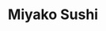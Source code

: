 ---
layout: place
title: "Miyako Sushi"
permalink: /new-york/new-york/miyako-sushi.html
stateAbbr: NY
stateName: New York
cityName: New York
place_id: ChIJg0Bl54JYwokR8k8qF8pW-eI
photos:
  - name: >-
      places/ChIJg0Bl54JYwokR8k8qF8pW-eI/photos/AeeoHcI2dUbP5htzD31EAjyGuJ9tVv6icr0JU7MJJtFmo9y0Yh5V5FIs1p41NBET4MvXEYfUlK3MhU__5Pwb5OKU2AeIq1fSEH6JZJ5-HYd4ROTnJ_S85hov91cuoTV3mY8N1FuwD_tChfIM06mrn4K0v9xt-ZMTxq9mcoxvIWf03zGQyEj8U3DU76yN5qB2Pazi3rNDqdFPP0Rs75eVIFWNsj4bYgERi4zBstWeTfPSzMOXKhpsbX07DbpH-M0rnizTdnSZfBfFMtMd3uzf_XUBxbxRhu2PjrEv0azGcXCnS1M8eVHMBQwnn6GlxEXBwxnVH1RZNoGW_u5f6x_dXTDMemO-71oC5tWZEwH-0lCPFnzxER05sY88UWQ9Z4aq_dELxC_rmVMqQbsA-HlLxVTKeca-GsxFya4-cjyNSQ1Qos6RcA
    widthPx: 4032
    heightPx: 1816
    authorAttributions:
      - displayName: Wade
        uri: https://maps.google.com/maps/contrib/118084873425483273122
        photoUri: >-
          https://lh3.googleusercontent.com/a-/ALV-UjVGPBfsCHg67qInmXh0_ThYQS5s1YfRN-U6QWWH04xe9Y5KUGs-pQ=s100-p-k-no-mo
    flagContentUri: >-
      https://www.google.com/local/imagery/report/?cb_client=maps_api_places.places_api&image_key=!1e10!2sCIHM0ogKEICAgIDqobuaCw&hl=en-US
    googleMapsUri: >-
      https://www.google.com/maps/place//data=!3m4!1e2!3m2!1sCIHM0ogKEICAgIDqobuaCw!2e10!4m2!3m1!1s0x89c25882e7654083:0xe2f956ca172a4ff2
  - name: >-
      places/ChIJg0Bl54JYwokR8k8qF8pW-eI/photos/AeeoHcLwme7po0V7iB8zkGLU6ifdn3cSw_L3AONfchRd8B4a18dU8XSit01W-CHM5IV4EqBzNOjF661Qkaqp_CIe_Pv_l1amH-URzk0OmsepMn3Y5Q3jpWQI__9p8ZH7RJeVNVlzw7tnouZqYuOp10fuArH9PU5coI6I-cLseUaAwDbAc0lrpgnN-6q-CgLnlEu41Rzn1AJHTeC15-uwM05z1deG5X87O8de8jFfAagFEfjGayJs7VndooWZWi6Q8aXo_P28LUpjgLhFsjmxoR3NgYRzsHSMT9uaHZ6QEDEV7-0qgTwHaMVSv6gMez2RRJl8kT1tuHYZ7UZkwipMmNmxdPHf4sS9f25EGLgx7FNK6y_uXV_UQz6cy-mJFmH3YNPhF-yrJr1o9y98OBHuic8V--jjqNYDgscqgFbX7luASiSXjQ
    widthPx: 3264
    heightPx: 2448
    authorAttributions:
      - displayName: Norma Justin
        uri: https://maps.google.com/maps/contrib/105381790195130034957
        photoUri: >-
          https://lh3.googleusercontent.com/a-/ALV-UjXoZ8GsrRr6F0roBCBAKMqHPIVBPuThImTQVUOuBJuRZT4K7fK7Jg=s100-p-k-no-mo
    flagContentUri: >-
      https://www.google.com/local/imagery/report/?cb_client=maps_api_places.places_api&image_key=!1e10!2sCIHM0ogKEICAgIC43qjpAw&hl=en-US
    googleMapsUri: >-
      https://www.google.com/maps/place//data=!3m4!1e2!3m2!1sCIHM0ogKEICAgIC43qjpAw!2e10!4m2!3m1!1s0x89c25882e7654083:0xe2f956ca172a4ff2
  - name: >-
      places/ChIJg0Bl54JYwokR8k8qF8pW-eI/photos/AeeoHcJW7uUMveekXUCrHoN9VfzD9ivjbJTYKFTLEjt5w1thH2WjFfyUUZULJrDtZbuMsibC5aP2dWWSqQPRTNwwW7V5wL373FfsVDaWSGROOuktnLIEsuzrD4Ca9kFCt_WWjZoAZ_AFfxE5FMUqyHdVOSmBztej5MUAI3nz2H04iT53X5k6wELsrAERI2dXhxqfO70PLUDnkD2ka4eX02cDZOx5vAxm-BSZD5Jnm3s_FBhuV3UBq5vszoN-1d4iTY2ewF7bJAMC0s3P4VgwvuzN5hoGWbBy0eW33gidtzmb_yRtOmtpUM4YVK2Az4weOaPBnPBn5q2C7swrwRhys_iyGL_zHuvyC6HIz2if3cLKR9I6lrueaDlmatNw9w4__prs_5AKARpytVlrBhxSpc0-nl-GJ60ii1mk19BEn6vBQFk
    widthPx: 2208
    heightPx: 1242
    authorAttributions:
      - displayName: Sai Preetham Basana
        uri: https://maps.google.com/maps/contrib/112565749726593957882
        photoUri: >-
          https://lh3.googleusercontent.com/a-/ALV-UjWVua7_5p9Q1QhWUDY9S6A5cuIaV7TAqGcRlaroxUljq_seanlv=s100-p-k-no-mo
    flagContentUri: >-
      https://www.google.com/local/imagery/report/?cb_client=maps_api_places.places_api&image_key=!1e10!2sCIHM0ogKEICAgMCwrIayKw&hl=en-US
    googleMapsUri: >-
      https://www.google.com/maps/place//data=!3m4!1e2!3m2!1sCIHM0ogKEICAgMCwrIayKw!2e10!4m2!3m1!1s0x89c25882e7654083:0xe2f956ca172a4ff2
  - name: >-
      places/ChIJg0Bl54JYwokR8k8qF8pW-eI/photos/AeeoHcJ-DTQhnZKUZZ-ZyQWI86Nfo-j407H7cHb0CJMTG7tLumA12ZQT-_-lY-jCH5Kk1p92hZt7g4mjR7Bab4730r1jxaApprwHjvFcJVnZ7xjc_uqpGD4tKNPN6Um2gtF6uf7m1Ny3SjrDGc7IMA9hjkS7R5_KdOJE4a_6QZvk8jAJVagH4b80I9Bw2Fem_Ib-mg0PY0dQitw4_ttSixoLxXgnhUI8KXRo62UmScekao3NnfkZsPdJRRXnXqcilY4vVAYoNeVtIqeDJgjUQfrnSwh3uv_ut3ZHsL-9U7JCG6jepEHQJyKOZfXQ3GdTBLhMmZ9bK59NoE3NT1JmYR6Oty3_YjrvcoLbUNvAjUy1gSyKOiWI27nxvqWNMo91i5vnXwz2CL8tgMh480M7r8E_5vqeQXH-CHGA_EfV1NHEjxBHEuhg
    widthPx: 1600
    heightPx: 1200
    authorAttributions:
      - displayName: Leo Zou
        uri: https://maps.google.com/maps/contrib/103905411015788661140
        photoUri: >-
          https://lh3.googleusercontent.com/a-/ALV-UjXvXW2noCfr0Oi_W8jRHtPfXMMxjc7qSiBZAaUP32tsUkkxOYF-=s100-p-k-no-mo
    flagContentUri: >-
      https://www.google.com/local/imagery/report/?cb_client=maps_api_places.places_api&image_key=!1e10!2sCIHM0ogKEICAgICr1vyv5gE&hl=en-US
    googleMapsUri: >-
      https://www.google.com/maps/place//data=!3m4!1e2!3m2!1sCIHM0ogKEICAgICr1vyv5gE!2e10!4m2!3m1!1s0x89c25882e7654083:0xe2f956ca172a4ff2
  - name: >-
      places/ChIJg0Bl54JYwokR8k8qF8pW-eI/photos/AeeoHcK_KdOxn7t8lM2EUY6okMQCcruKuHbblnvKGXuGVKFriAg7mSJu8ZwhC1SVPoL-rn-ZbU58voLwDikm5r5jfdsjuCfUV8WRqSq0r4uB5kANGHMxJyyh77m6CBXW_DnNPP43B9ar3PRgH7R2EUbq31xlzXY7ZngWb_uTG1y0llidWYXlZw9PCEixHhQl_FpIyg5Iro1ltnqBFoN-34MCkZj9m1xGnqUdYcgYL8u7e6u3jlYWXK70M5S6wEWkrgwuCZKksAcFhfWOAbbUPTNvHaZB5Fk61dLHemka36-xHo1DObS037-6LVAM1ClDc0DPGkIaPipZLYFasG5PCWtvVjErB8ld_nkRpNWQC1Xz7-U7AMwLsvOWltcAuPzjS-cdeoMa-bX8Sh-bBDoFZGjxauneZYIlftuuCzmeWJL1x0ruRAU4
    widthPx: 4032
    heightPx: 3024
    authorAttributions:
      - displayName: Kamera Hadnot
        uri: https://maps.google.com/maps/contrib/117182414501023052715
        photoUri: >-
          https://lh3.googleusercontent.com/a-/ALV-UjXrleZ1fuMR8jcROqVQ-TtuLnM_Qlg4sBgJJ35Cy9mi0r-TLo8m=s100-p-k-no-mo
    flagContentUri: >-
      https://www.google.com/local/imagery/report/?cb_client=maps_api_places.places_api&image_key=!1e10!2sCIHM0ogKEICAgIDrqrq-ggE&hl=en-US
    googleMapsUri: >-
      https://www.google.com/maps/place//data=!3m4!1e2!3m2!1sCIHM0ogKEICAgIDrqrq-ggE!2e10!4m2!3m1!1s0x89c25882e7654083:0xe2f956ca172a4ff2
  - name: >-
      places/ChIJg0Bl54JYwokR8k8qF8pW-eI/photos/AeeoHcId3A8IYVt5qwZO2Pd8JJ0cnorP5mKxR8ykGFcudtBjrLoSgLxxRDNoeoJoLp4tSo05ysA6-BQZenw_nQvUARmrb14Hb9gvJPsPMEDypsfACmc_s6n3_Cxe3rxZwJGXOPyT8YIk47jxC31SI7NCncynWsgY22x320G3N8NXRLwJtmQJpGYCkzwCgKm8bVRUQtTW2y1BDlvShWAFvEun1Rq92q0snhLOZDxs1mPDX-xJoGKEPYzdJ5SZ2g9glerfld6KO3fRRz7XSYUWwUVOwWlPib6G8rQRy8ebeWrgzdnCsd937m9_9f4Dlszq-ZR1l45I1Sh94OeeSys6lIv4Fr9W8fIQLg-gr_QdGNmFfmuOq2V0RnDmUHs-LkJzQJm9D3wZfUlNdQTGWkPOxw73SzcT4YZY5po5arxFa55hGysOTA
    widthPx: 4128
    heightPx: 3096
    authorAttributions:
      - displayName: Norma Justin
        uri: https://maps.google.com/maps/contrib/105381790195130034957
        photoUri: >-
          https://lh3.googleusercontent.com/a-/ALV-UjXoZ8GsrRr6F0roBCBAKMqHPIVBPuThImTQVUOuBJuRZT4K7fK7Jg=s100-p-k-no-mo
    flagContentUri: >-
      https://www.google.com/local/imagery/report/?cb_client=maps_api_places.places_api&image_key=!1e10!2sCIHM0ogKEICAgID064SQOQ&hl=en-US
    googleMapsUri: >-
      https://www.google.com/maps/place//data=!3m4!1e2!3m2!1sCIHM0ogKEICAgID064SQOQ!2e10!4m2!3m1!1s0x89c25882e7654083:0xe2f956ca172a4ff2
  - name: >-
      places/ChIJg0Bl54JYwokR8k8qF8pW-eI/photos/AeeoHcIR0w5pqy2OWbjFmyuBHzd3zlKGiHji3A1jidTXu8Sp-n5QWbO5s_KaNV3VjPEtAl5Y7kcHIBfZ6tTpN0O1NFwihycbPvLI_W0IpxOUjtPok3UVdfUxDIT0DMaPbvI37WGU6Z42ONC9Ah2Tx70lcvTDkav6iZYa0T7a4n2KtsOI9iBof9WNOOVH2Ds4pL7N-oxS02rF6Ckt8Q55s1hSmuli0zIX7ksJ-8XSFQzOyKuz8tStfFHQnvX-9Qc26MmuNSDdecRKZjV0fg0X7N3lTFhrh3bncXbu2bhNHD6ClZfVfXxlYixrAKes2qIKBRzprb1qd_yp7-bkeNBgnKxWrg-LLO7_VnUfRConshu3XYJQCLiuEsOM4Sd2hSoNO2wc33gqzGDYqIyvu3F-dVMjeuViX_g2ReKSwc5lqfacV7qUZw
    widthPx: 3024
    heightPx: 4032
    authorAttributions:
      - displayName: Treasure Hunter
        uri: https://maps.google.com/maps/contrib/105202833525646186787
        photoUri: >-
          https://lh3.googleusercontent.com/a/ACg8ocIZ9hCgVdSeQATKNd_LYLiJWCZbuImFYAPEU2gGK7RZqXePqQ=s100-p-k-no-mo
    flagContentUri: >-
      https://www.google.com/local/imagery/report/?cb_client=maps_api_places.places_api&image_key=!1e10!2sCIHM0ogKEICAgID7yNundw&hl=en-US
    googleMapsUri: >-
      https://www.google.com/maps/place//data=!3m4!1e2!3m2!1sCIHM0ogKEICAgID7yNundw!2e10!4m2!3m1!1s0x89c25882e7654083:0xe2f956ca172a4ff2
  - name: >-
      places/ChIJg0Bl54JYwokR8k8qF8pW-eI/photos/AeeoHcIZZ0hDhr6f88_q3gOLjC4kssGsmSdG_yN-nFl2XyWpNvqMoNCjo61xNh5dNfrO9z8tC-VueZXmFPw_HhawtyyCV_DZ1s_wu_H5JwKQt7AhZK5WcuvF8a3PhunCA3FmJbIa1Mfjx1cb8ly6F9me6aifSK26Tf94TqNCcDnc8WVWAq-CxCwW7R5AgC1SqXp2e5FB3UL0OL_8Lm_jD2mTklstP2NeI34mBoLvPd9heIlSA-agUup_A0gfRt3EHPfQvqTtzN1v74Rt8yfYOGQaf-0jN0ZL6Qa2liTha9XyaB-49eI1fuBmUbSPaA1TW5EjH2pq0jQi3imkCbeXvpfudI22zEHS9i7o3Z6B_MkpREDpG6tJETuJQWHBPa12ViUtuoBOGWvQ9ngj2v7pWUTdmMUOAJv4tNI4NeYnSEYcd-A
    widthPx: 1125
    heightPx: 1500
    authorAttributions:
      - displayName: Eric Engel
        uri: https://maps.google.com/maps/contrib/116223924273053560926
        photoUri: >-
          https://lh3.googleusercontent.com/a-/ALV-UjVrWp-OqS2uraJT_XOss-CBSF5eDQMZRPXbvgtLCK1ZrxBmGP2Hig=s100-p-k-no-mo
    flagContentUri: >-
      https://www.google.com/local/imagery/report/?cb_client=maps_api_places.places_api&image_key=!1e10!2sCIHM0ogKEICAgICJ9N7uFQ&hl=en-US
    googleMapsUri: >-
      https://www.google.com/maps/place//data=!3m4!1e2!3m2!1sCIHM0ogKEICAgICJ9N7uFQ!2e10!4m2!3m1!1s0x89c25882e7654083:0xe2f956ca172a4ff2
  - name: >-
      places/ChIJg0Bl54JYwokR8k8qF8pW-eI/photos/AeeoHcKlYcAUPVJIc2Y0eOJexsVpkURdLGnn7kRXdINcLKbD15g7_zqXgv0iabddgYJBVL6BfypKNc4Out-fFmGFhTveTNkQA_Tgmu_UIKoAHujsi5y2xbQDL2CWvUhtbaVUXNe5ik4A2o0LV5-zRhZ4hm0wMpJtqsPvg0oSmy8ZuxKO-ma5LpNY19r1sQlyy_nIcnvHUn6rayAi3a12pAO6jU-cve5yrrKWGS4GEWzj7MDN365NEyHNiJzJLzrnbk7jf2fHE1UQC7qi7CQ4hjuGNMWG9a99yDgU8bOI0axG68r64WukMDcQau_Fe5vnjaHlsYiIPIeWMzlHwRjhScbH9xKfd8JQLmzU2zgI0RpJDuoJwR2YCyY6XxyY1NiHEupr3SCVX0NAihFPRpYLqfuocBHu18fciZo5VqG1suNCPuZwGA
    widthPx: 3000
    heightPx: 4000
    authorAttributions:
      - displayName: Jerry Pareja
        uri: https://maps.google.com/maps/contrib/108224668841726593375
        photoUri: >-
          https://lh3.googleusercontent.com/a-/ALV-UjUhTHgLTmTIv0BeqZiCMRJQweisa_qOBXjX_Z-QvXHau846qqE=s100-p-k-no-mo
    flagContentUri: >-
      https://www.google.com/local/imagery/report/?cb_client=maps_api_places.places_api&image_key=!1e10!2sCIHM0ogKEICAgIClrZORLw&hl=en-US
    googleMapsUri: >-
      https://www.google.com/maps/place//data=!3m4!1e2!3m2!1sCIHM0ogKEICAgIClrZORLw!2e10!4m2!3m1!1s0x89c25882e7654083:0xe2f956ca172a4ff2
  - name: >-
      places/ChIJg0Bl54JYwokR8k8qF8pW-eI/photos/AeeoHcJ6MBl2r3EVOs9afb_wH3VOI-2EdonWcZ5lwdJl6jMAy2-y6kzQ4L5TflQ3w96A72KjVl-xD6t481IyQdwWaR1VbaDT6Pbw2ebWCfwddkrCOW86SkmMZww0Qm12GE_r5_yxESs81cxWfrHs8f-Pukn3cSsHSQKXmgCFPLhPAmg4VGJ1zYKjtPUZrgQXKAC-Jw7NUJrHQE9yaKpDy4EKgeqP65aZeknBWxfkb3d8rh6HvnBqg42wP8j5oArT9q3nqoaCAkxlG-JU7yUgs9FNN5UTgGmsUAEirxLyb40_r6yUvuz1i2dgGiEbVzz6eymwSHdYq0Ye4npms6OzxSvwpNSOkfwRn1LHPvW_pt8wzx-dwaSQ3iWf4LgB90_Bj6kCU0gB8dfFPUpC3oR8Cbxu20B5rDCLk8eeR01c5odlkRx1Q-Je
    widthPx: 4800
    heightPx: 2700
    authorAttributions:
      - displayName: Phillipo Sexsione
        uri: https://maps.google.com/maps/contrib/101990790914132231617
        photoUri: >-
          https://lh3.googleusercontent.com/a-/ALV-UjUlE3ksr_0BSeIJjyP46NNeTgXNlfMgNhx0mIO33QXaVKPP7JN-SQ=s100-p-k-no-mo
    flagContentUri: >-
      https://www.google.com/local/imagery/report/?cb_client=maps_api_places.places_api&image_key=!1e10!2sCIHM0ogKEICAgICEgc2B4wE&hl=en-US
    googleMapsUri: >-
      https://www.google.com/maps/place//data=!3m4!1e2!3m2!1sCIHM0ogKEICAgICEgc2B4wE!2e10!4m2!3m1!1s0x89c25882e7654083:0xe2f956ca172a4ff2
address: 642 Amsterdam Ave, New York, NY 10025, USA
street: 642 Amsterdam Ave
city: New York
state: NY
zip: '10025'
country: USA
neighborhood: null
latitude: '40.791138'
longitude: '-73.972750'
accessibility_options:
  wheelchairAccessibleParking: false
  wheelchairAccessibleEntrance: true
business_status: OPERATIONAL
name: Miyako Sushi
google_maps_links:
  directionsUri: >-
    https://www.google.com/maps/dir//''/data=!4m7!4m6!1m1!4e2!1m2!1m1!1s0x89c25882e7654083:0xe2f956ca172a4ff2!3e0
  placeUri: https://maps.google.com/?cid=16355198947744698354
  writeAReviewUri: >-
    https://www.google.com/maps/place//data=!4m3!3m2!1s0x89c25882e7654083:0xe2f956ca172a4ff2!12e1
  reviewsUri: >-
    https://www.google.com/maps/place//data=!4m4!3m3!1s0x89c25882e7654083:0xe2f956ca172a4ff2!9m1!1b1
  photosUri: >-
    https://www.google.com/maps/place//data=!4m3!3m2!1s0x89c25882e7654083:0xe2f956ca172a4ff2!10e5
primary_type: Japanese Restaurant
opening_hours:
  regular: null
  current: null
secondary_opening_hours:
  regular:
    weekdayDescriptions: null
    type: null
  current:
    weekdayDescriptions: null
    type: null
phone: null
price_level: null
price_range: null
rating: null
rating_count: 0
website: null
description: null
reviews: null
parking_options: null
payment_options: null
allow_dogs: null
curbside_pickup: null
delivery: null
dine_in: null
good_for_children: null
good_for_groups: null
good_for_sports: null
live_music: null
menu_for_children: null
outdoor_seating: null
reservable: null
restroom: null
serves_beer: null
serves_breakfast: null
serves_brunch: null
serves_cocktails: null
serves_coffee: null
serves_dinner: null
serves_dessert: null
serves_lunch: null
serves_vegetarian_food: null
serves_wine: null
takeout: null
slug: Miyako-Sushi

---